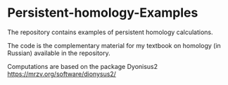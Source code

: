 # Persistent-homology-Examples
The repository contains examples of persistent homology calculations.

The code is the complementary material for my textbook on homology (in Russian) available in the repository.

Computations are based on the package Dyonisus2 https://mrzv.org/software/dionysus2/
